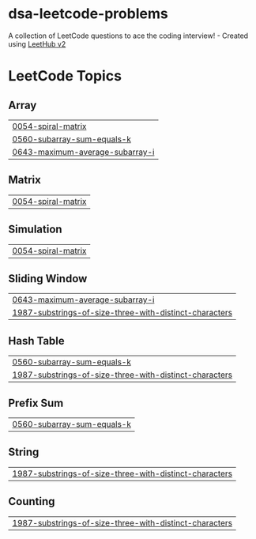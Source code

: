 # dsa-leetcode-problems
A collection of LeetCode questions to ace the coding interview! - Created using [LeetHub v2](https://github.com/arunbhardwaj/LeetHub-2.0)

<!---LeetCode Topics Start-->
# LeetCode Topics
## Array
|  |
| ------- |
| [0054-spiral-matrix](https://github.com/tarunvelagala/dsa-leetcode-problems/tree/master/0054-spiral-matrix) |
| [0560-subarray-sum-equals-k](https://github.com/tarunvelagala/dsa-leetcode-problems/tree/master/0560-subarray-sum-equals-k) |
| [0643-maximum-average-subarray-i](https://github.com/tarunvelagala/dsa-leetcode-problems/tree/master/0643-maximum-average-subarray-i) |
## Matrix
|  |
| ------- |
| [0054-spiral-matrix](https://github.com/tarunvelagala/dsa-leetcode-problems/tree/master/0054-spiral-matrix) |
## Simulation
|  |
| ------- |
| [0054-spiral-matrix](https://github.com/tarunvelagala/dsa-leetcode-problems/tree/master/0054-spiral-matrix) |
## Sliding Window
|  |
| ------- |
| [0643-maximum-average-subarray-i](https://github.com/tarunvelagala/dsa-leetcode-problems/tree/master/0643-maximum-average-subarray-i) |
| [1987-substrings-of-size-three-with-distinct-characters](https://github.com/tarunvelagala/dsa-leetcode-problems/tree/master/1987-substrings-of-size-three-with-distinct-characters) |
## Hash Table
|  |
| ------- |
| [0560-subarray-sum-equals-k](https://github.com/tarunvelagala/dsa-leetcode-problems/tree/master/0560-subarray-sum-equals-k) |
| [1987-substrings-of-size-three-with-distinct-characters](https://github.com/tarunvelagala/dsa-leetcode-problems/tree/master/1987-substrings-of-size-three-with-distinct-characters) |
## Prefix Sum
|  |
| ------- |
| [0560-subarray-sum-equals-k](https://github.com/tarunvelagala/dsa-leetcode-problems/tree/master/0560-subarray-sum-equals-k) |
## String
|  |
| ------- |
| [1987-substrings-of-size-three-with-distinct-characters](https://github.com/tarunvelagala/dsa-leetcode-problems/tree/master/1987-substrings-of-size-three-with-distinct-characters) |
## Counting
|  |
| ------- |
| [1987-substrings-of-size-three-with-distinct-characters](https://github.com/tarunvelagala/dsa-leetcode-problems/tree/master/1987-substrings-of-size-three-with-distinct-characters) |
<!---LeetCode Topics End-->